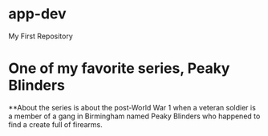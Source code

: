 # app-dev
My First Repository
# One of my favorite series, Peaky Blinders
**About the series is about the post-World War 1 when a veteran soldier is a member of a gang in Birmingham named Peaky Blinders who happened to find a create full of firearms.
